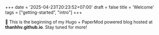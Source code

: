 +++
date = '2025-04-23T20:23:52+07:00'
draft = false
title = 'Welcome'
tags = ["getting-started", "intro"]
+++

🚀 This is the beginning of my Hugo + PaperMod powered blog hosted at **thanhhv.github.io**. Stay tuned for more!
